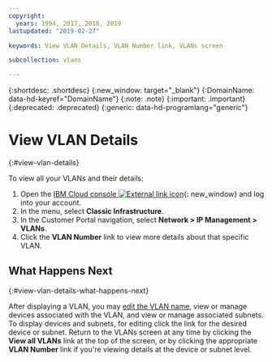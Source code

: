 ```yaml
---
copyright:
  years: 1994, 2017, 2018, 2019
lastupdated: "2019-02-27"

keywords: View VLAN Details, VLAN Number link, VLANs screen

subcollection: vlans

---
```


{:shortdesc: .shortdesc}
{:new_window: target="_blank"}
{:DomainName: data-hd-keyref="DomainName"}
{:note: .note}
{:important: .important}
{:deprecated: .deprecated}
{:generic: data-hd-programlang="generic"}

# View VLAN Details
{:#view-vlan-details}

To view all your VLANs and their details:

1. Open the [IBM Cloud console ![External link icon](../../icons/launch-glyph.svg "External link icon")](https://{DomainName}/){: new_window} and log into your account.
2. In the menu, select **Classic Infrastructure**.
3. In the Customer Portal navigation, select **Network > IP Management > VLANs**.
4. Click the **VLAN Number** link to view more details about that specific VLAN.

## What Happens Next
{:#view-vlan-details-what-happens-next}

After displaying a VLAN, you may [edit the VLAN name](/docs/infrastructure/vlans?topic=vlans-edit-a-vlan-name), view or manage devices associated with the VLAN, and view or manage associated subnets. To display devices and subnets, for editing click the link for the desired device or subnet. Return to the VLANs screen at any time by clicking the **View all VLANs** link at the top of the screen, or by clicking the appropriate **VLAN Number** link if you're viewing details at the device or subnet level.
